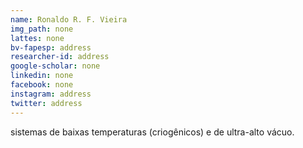 ```yaml
---
name: Ronaldo R. F. Vieira
img_path: none
lattes: none
bv-fapesp: address
researcher-id: address
google-scholar: none
linkedin: none
facebook: none
instagram: address
twitter: address
---
```

sistemas de baixas temperaturas (criogênicos) e de ultra-alto vácuo.
